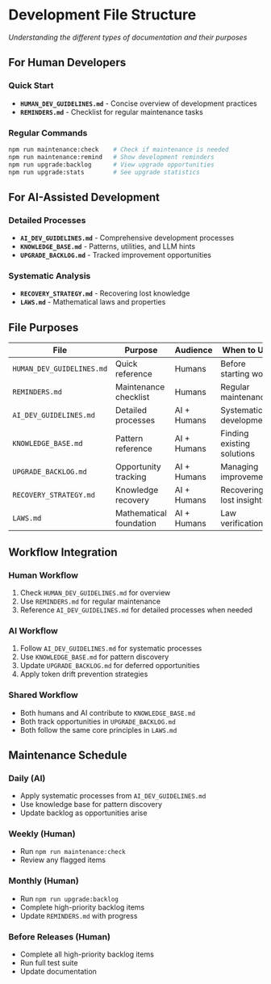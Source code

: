 # Development File Structure

*Understanding the different types of documentation and their purposes*

## For Human Developers

### Quick Start
- **`HUMAN_DEV_GUIDELINES.md`** - Concise overview of development practices
- **`REMINDERS.md`** - Checklist for regular maintenance tasks

### Regular Commands
```bash
npm run maintenance:check    # Check if maintenance is needed
npm run maintenance:remind   # Show development reminders
npm run upgrade:backlog      # View upgrade opportunities
npm run upgrade:stats        # See upgrade statistics
```

## For AI-Assisted Development

### Detailed Processes
- **`AI_DEV_GUIDELINES.md`** - Comprehensive development processes
- **`KNOWLEDGE_BASE.md`** - Patterns, utilities, and LLM hints
- **`UPGRADE_BACKLOG.md`** - Tracked improvement opportunities

### Systematic Analysis
- **`RECOVERY_STRATEGY.md`** - Recovering lost knowledge
- **`LAWS.md`** - Mathematical laws and properties

## File Purposes

| File | Purpose | Audience | When to Use |
|------|---------|----------|-------------|
| `HUMAN_DEV_GUIDELINES.md` | Quick reference | Humans | Before starting work |
| `REMINDERS.md` | Maintenance checklist | Humans | Regular maintenance |
| `AI_DEV_GUIDELINES.md` | Detailed processes | AI + Humans | Systematic development |
| `KNOWLEDGE_BASE.md` | Pattern reference | AI + Humans | Finding existing solutions |
| `UPGRADE_BACKLOG.md` | Opportunity tracking | AI + Humans | Managing improvements |
| `RECOVERY_STRATEGY.md` | Knowledge recovery | AI + Humans | Recovering lost insights |
| `LAWS.md` | Mathematical foundation | AI + Humans | Law verification |

## Workflow Integration

### Human Workflow
1. Check `HUMAN_DEV_GUIDELINES.md` for overview
2. Use `REMINDERS.md` for regular maintenance
3. Reference `AI_DEV_GUIDELINES.md` for detailed processes when needed

### AI Workflow
1. Follow `AI_DEV_GUIDELINES.md` for systematic processes
2. Use `KNOWLEDGE_BASE.md` for pattern discovery
3. Update `UPGRADE_BACKLOG.md` for deferred opportunities
4. Apply token drift prevention strategies

### Shared Workflow
- Both humans and AI contribute to `KNOWLEDGE_BASE.md`
- Both track opportunities in `UPGRADE_BACKLOG.md`
- Both follow the same core principles in `LAWS.md`

## Maintenance Schedule

### Daily (AI)
- Apply systematic processes from `AI_DEV_GUIDELINES.md`
- Use knowledge base for pattern discovery
- Update backlog as opportunities arise

### Weekly (Human)
- Run `npm run maintenance:check`
- Review any flagged items

### Monthly (Human)
- Run `npm run upgrade:backlog`
- Complete high-priority backlog items
- Update `REMINDERS.md` with progress

### Before Releases (Human)
- Complete all high-priority backlog items
- Run full test suite
- Update documentation
